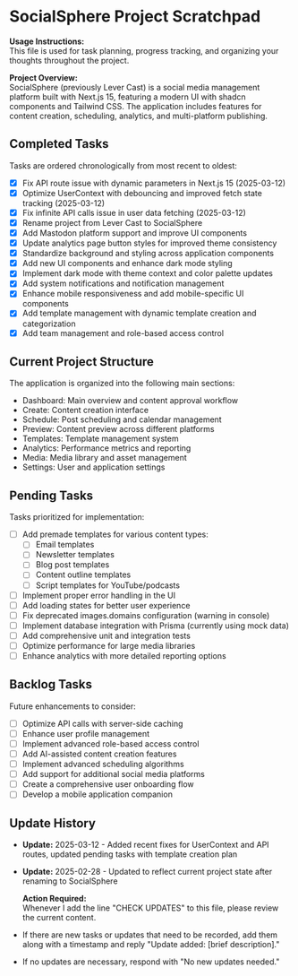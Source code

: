 # SocialSphere Project Scratchpad

**Usage Instructions:**  
 This file is used for task planning, progress tracking, and organizing your thoughts throughout the project.

**Project Overview:**  
 SocialSphere (previously Lever Cast) is a social media management platform built with Next.js 15, featuring a modern UI with shadcn components and Tailwind CSS. The application includes features for content creation, scheduling, analytics, and multi-platform publishing.

## Completed Tasks

Tasks are ordered chronologically from most recent to oldest:

- [x] Fix API route issue with dynamic parameters in Next.js 15 (2025-03-12)
- [x] Optimize UserContext with debouncing and improved fetch state tracking (2025-03-12)
- [x] Fix infinite API calls issue in user data fetching (2025-03-12)
- [x] Rename project from Lever Cast to SocialSphere
- [x] Add Mastodon platform support and improve UI components
- [x] Update analytics page button styles for improved theme consistency
- [x] Standardize background and styling across application components
- [x] Add new UI components and enhance dark mode styling
- [x] Implement dark mode with theme context and color palette updates
- [x] Add system notifications and notification management
- [x] Enhance mobile responsiveness and add mobile-specific UI components
- [x] Add template management with dynamic template creation and categorization
- [x] Add team management and role-based access control

## Current Project Structure

The application is organized into the following main sections:

- Dashboard: Main overview and content approval workflow
- Create: Content creation interface
- Schedule: Post scheduling and calendar management
- Preview: Content preview across different platforms
- Templates: Template management system
- Analytics: Performance metrics and reporting
- Media: Media library and asset management
- Settings: User and application settings

## Pending Tasks

Tasks prioritized for implementation:

- [ ] Add premade templates for various content types:
  - [ ] Email templates
  - [ ] Newsletter templates
  - [ ] Blog post templates
  - [ ] Content outline templates
  - [ ] Script templates for YouTube/podcasts
- [ ] Implement proper error handling in the UI
- [ ] Add loading states for better user experience
- [ ] Fix deprecated images.domains configuration (warning in console)
- [ ] Implement database integration with Prisma (currently using mock data)
- [ ] Add comprehensive unit and integration tests
- [ ] Optimize performance for large media libraries
- [ ] Enhance analytics with more detailed reporting options

## Backlog Tasks

Future enhancements to consider:

- [ ] Optimize API calls with server-side caching
- [ ] Enhance user profile management
- [ ] Implement advanced role-based access control
- [ ] Add AI-assisted content creation features
- [ ] Implement advanced scheduling algorithms
- [ ] Add support for additional social media platforms
- [ ] Create a comprehensive user onboarding flow
- [ ] Develop a mobile application companion

## Update History

- **Update:** 2025-03-12 - Added recent fixes for UserContext and API routes, updated pending tasks with template creation plan
- **Update:** 2025-02-28 - Updated to reflect current project state after renaming to SocialSphere

  **Action Required:**  
  Whenever I add the line "CHECK UPDATES" to this file, please review the current content.

- If there are new tasks or updates that need to be recorded, add them along with a timestamp and reply "Update added: [brief description]."
- If no updates are necessary, respond with "No new updates needed."
